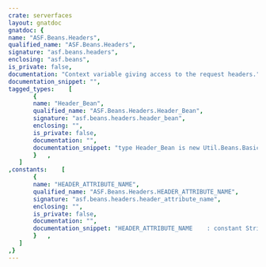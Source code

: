 ```yaml
---
crate: serverfaces
layout: gnatdoc
gnatdoc: {
name: "ASF.Beans.Headers",
qualified_name: "ASF.Beans.Headers",
signature: "asf.beans.headers",
enclosing: "asf.beans",
is_private: false,
documentation: "Context variable giving access to the request headers.",
documentation_snippet: "",
tagged_types:    [
       {
       name: "Header_Bean",
       qualified_name: "ASF.Beans.Headers.Header_Bean",
       signature: "asf.beans.headers.header_bean",
       enclosing: "",
       is_private: false,
       documentation: "",
       documentation_snippet: "type Header_Bean is new Util.Beans.Basic.Readonly_Bean with private;",
       }   ,
   ]
,constants:    [
       {
       name: "HEADER_ATTRIBUTE_NAME",
       qualified_name: "ASF.Beans.Headers.HEADER_ATTRIBUTE_NAME",
       signature: "asf.beans.headers.header_attribute_name",
       enclosing: "",
       is_private: false,
       documentation: "",
       documentation_snippet: "HEADER_ATTRIBUTE_NAME    : constant String := \"header\";",
       }   ,
   ]
,}
---
```

